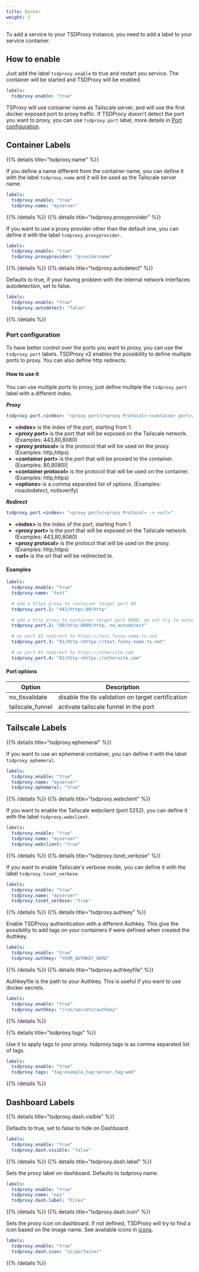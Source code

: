 ```yaml
---
title: Docker
weight: 3
---
```


To add a service to your TSDProxy instance, you need to add a label to your
service container.

## How to enable

Just add the label `tsdproxy.enable` to true and restart you service. The
container will be started and TSDProxy will be enabled.

```yaml
labels:
  tsdproxy.enable: "true"
```

TSProxy will use container name as Tailscale server, and will use the first docker
exposed port to proxy traffic. If TSDProcy doesn't detect the port you want to
proxy, you can use `tsdproxy.port` label, more details in [Port configuration](#port-configuration).

## Container Labels

{{% details title="tsdproxy.name" %}}

If you define a name different from the container name, you can define it with
the label `tsdproxy.name` and it will be used as the Tailscale server name.

```yaml
labels:
  tsdproxy.enable: "true"
  tsdproxy.name: "myserver"
```

{{% /details %}}
{{% details title="tsdproxy.proxyprovider" %}}

If you want to use a proxy provider other than the default one, you can define
it with the label `tsdproxy.proxyprovider`.

```yaml
labels:
  tsdproxy.enable: "true"
  tsdproxy.proxyprovider: "providername"
```

{{% /details %}}
{{% details title="tsdproxy.autodetect" %}}

Defaults to true, if your having problem with the internal network interfaces
autodetection, set to false.

```yaml
labels:
  tsdproxy.enable: "true"
  tsdproxy.autodetect: "false"
```

{{% /details %}}

### Port configuration

To have better control over the ports you want to proxy, you can use the
`tsdproxy.port` labels.
TSDProxy v2 enables the possibility to define multiple ports to proxy. You can
also define http redirects.

#### How to use it

You can use multiple ports to proxy, just define multiple the `tsdproxy.port` label with a different index.

***Proxy***

```yaml
tsdproxy.port.<index>: "<proxy port>/<proxy Protocol>:<container port>/<container protocol>[, <options>]"
```

- **\<index\>** is the index of the port, starting from 1.
- **\<proxy port\>** is the port that will be exposed on the Tailscale network. (Examples: 443,80,8080)
- **\<proxy protocol\>** is the protocol that will be used on the proxy. (Examples: http,https)
- **\<container port\>** is the port that will be proxied to the container. (Examples: 80,8080)|
- **\<container protocol\>** is the protocol that will be used on the container. (Examples: http,https)
- **\<options\>** is a comma separated list of options. (Examples: noautodetect, notlsverify)

***Redirect***

```yaml
tsdproxy.port.<index>: "<proxy port>/<proxy Protocol> -> <url>"
```

- **\<index\>** is the index of the port, starting from 1.
- **\<proxy port\>** is the port that will be exposed on the Tailscale network. (Examples: 443,80,8080)
- **\<proxy protocol\>** is the protocol that will be used on the proxy. (Examples: http,https)
- **\<url\>** is the url that will be redirected to.

#### Examples

```yaml
labels:
  tsdproxy.enable: "true"
  tsdproxy.name: "test"

  # add a https proxy to container target port 80
  tsdproxy.port.1: "443/https:80/http"

  # add a http proxy to container target port 8080, do not try to autodetect
  tsdproxy.port.2: "80/http:8080/http, no_autodetect"

  # on port 81 redirect to https://test.funny-name.ts.net
  tsdproxy.port.3: "81/http->https://test.funny-name.ts.net"

  # on port 81 redirect to https://othersite.com
  tsdproxy.port.4: "82/http->https://othersite.com"
```

#### Port options

| Option | Description |
|-----|---|
|no_tlsvalidate | disable the tls validation on target certification |
|tailscale_funnel| activate tailscale funnel in the port|

## Tailscale Labels

{{% details title="tsdproxy.ephemeral" %}}

If you want to use an ephemeral container, you can define it with the label `tsdproxy.ephemeral`.

```yaml
labels:
  tsdproxy.enable: "true"
  tsdproxy.name: "myserver"
  tsdproxy.ephemeral: "true"
```

{{% /details %}}
{{% details title="tsdproxy.webclient" %}}

If you want to enable the Tailscale webclient (port 5252), you can define it
with the label `tsdproxy.webclient`.

```yaml
labels:
  tsdproxy.enable: "true"
  tsdproxy.name: "myserver"
  tsdproxy.webclient: "true"
```

{{% /details %}}
{{% details title="tsdproxy.tsnet_verbose" %}}

If you want to enable Tailscale's verbose mode, you can define it with the label
`tsdproxy.tsnet_verbose`.

```yaml
labels:
  tsdproxy.enable: "true"
  tsdproxy.name: "myserver"
  tsdproxy.tsnet_verbose: "true"
```

{{% /details %}}
{{% details title="tsdproxy.authkey" %}}

Enable TSDProxy authentication with a different Authkey.
This give the possibility to add tags on your containers if were defined when
created the Authkey.

```yaml
labels:
  tsdproxy.enable: "true"
  tsdproxy.authkey: "YOUR_AUTHKEY_HERE"
```

{{% /details %}}
{{% details title="tsdproxy.authkeyfile" %}}

Authkeyfile is the path to your Authkey. This is useful if you want to use
docker secrets.

```yaml
labels:
  tsdproxy.enable: "true"
  tsdproxy.authkey: "/run/secrets/authkey"
```

{{% /details %}}

{{% details title="tsdproxy.tags" %}}

Use it to apply tags to your proxy. tsdproxy.tags is as comma separated list
of tags.

```yaml
labels:
  tsdproxy.enable: "true"
  tsdproxy.tags: "tag:example,tag:server,tag:web"
```

{{% /details %}}

## Dashboard Labels

{{% details title="tsdproxy.dash.visible" %}}

Defaults to true, set to false to hide on Dashboard.

```yaml
labels:
  tsdproxy.enable: "true"
  tsdproxy.dash.visible: "false"
```

{{% /details %}}
{{% details title="tsdproxy.dash.label" %}}

Sets the proxy label on dashboard. Defaults to tsdproxy.name.

```yaml
labels:
  tsdproxy.enable: "true"
  tsdproxy.name: "nas"
  tsdproxy.dash.label: "Files"
```

{{% /details %}}
{{% details title="tsdproxy.dash.icon" %}}

Sets the proxy icon on dashboard. If not defined, TSDProxy will try to find a
icon based on the image name. See available icons in [icons](/docs/advanced/icons).

```yaml
labels:
  tsdproxy.enable: "true"
  tsdproxy.dash.icon: "si/portainer"
```

{{% /details %}}
